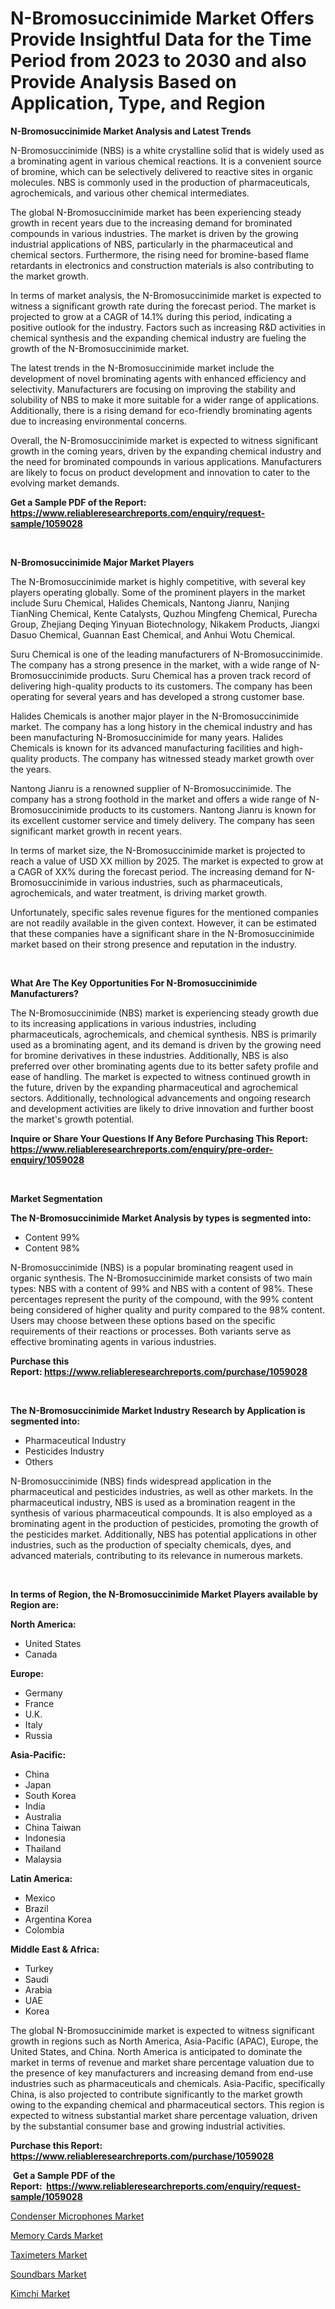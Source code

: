 <p><h1>N-Bromosuccinimide Market Offers Provide Insightful Data for the Time Period from 2023 to 2030 and also Provide Analysis Based on Application, Type, and Region</h1></p><p><strong>N-Bromosuccinimide Market Analysis and Latest Trends</strong></p>
<p><p>N-Bromosuccinimide (NBS) is a white crystalline solid that is widely used as a brominating agent in various chemical reactions. It is a convenient source of bromine, which can be selectively delivered to reactive sites in organic molecules. NBS is commonly used in the production of pharmaceuticals, agrochemicals, and various other chemical intermediates.</p><p>The global N-Bromosuccinimide market has been experiencing steady growth in recent years due to the increasing demand for brominated compounds in various industries. The market is driven by the growing industrial applications of NBS, particularly in the pharmaceutical and chemical sectors. Furthermore, the rising need for bromine-based flame retardants in electronics and construction materials is also contributing to the market growth.</p><p>In terms of market analysis, the N-Bromosuccinimide market is expected to witness a significant growth rate during the forecast period. The market is projected to grow at a CAGR of 14.1% during this period, indicating a positive outlook for the industry. Factors such as increasing R&D activities in chemical synthesis and the expanding chemical industry are fueling the growth of the N-Bromosuccinimide market.</p><p>The latest trends in the N-Bromosuccinimide market include the development of novel brominating agents with enhanced efficiency and selectivity. Manufacturers are focusing on improving the stability and solubility of NBS to make it more suitable for a wider range of applications. Additionally, there is a rising demand for eco-friendly brominating agents due to increasing environmental concerns.</p><p>Overall, the N-Bromosuccinimide market is expected to witness significant growth in the coming years, driven by the expanding chemical industry and the need for brominated compounds in various applications. Manufacturers are likely to focus on product development and innovation to cater to the evolving market demands.</p></p>
<p><strong>Get a Sample PDF of the Report:&nbsp; <a href="https://www.reliableresearchreports.com/enquiry/request-sample/1059028">https://www.reliableresearchreports.com/enquiry/request-sample/1059028</a></strong></p>
<p>&nbsp;</p>
<p><strong>N-Bromosuccinimide Major Market Players</strong></p>
<p><p>The N-Bromosuccinimide market is highly competitive, with several key players operating globally. Some of the prominent players in the market include Suru Chemical, Halides Chemicals, Nantong Jianru, Nanjing TianNing Chemical, Kente Catalysts, Quzhou Mingfeng Chemical, Purecha Group, Zhejiang Deqing Yinyuan Biotechnology, Nikakem Products, Jiangxi Dasuo Chemical, Guannan East Chemical, and Anhui Wotu Chemical.</p><p>Suru Chemical is one of the leading manufacturers of N-Bromosuccinimide. The company has a strong presence in the market, with a wide range of N-Bromosuccinimide products. Suru Chemical has a proven track record of delivering high-quality products to its customers. The company has been operating for several years and has developed a strong customer base. </p><p>Halides Chemicals is another major player in the N-Bromosuccinimide market. The company has a long history in the chemical industry and has been manufacturing N-Bromosuccinimide for many years. Halides Chemicals is known for its advanced manufacturing facilities and high-quality products. The company has witnessed steady market growth over the years.</p><p>Nantong Jianru is a renowned supplier of N-Bromosuccinimide. The company has a strong foothold in the market and offers a wide range of N-Bromosuccinimide products to its customers. Nantong Jianru is known for its excellent customer service and timely delivery. The company has seen significant market growth in recent years.</p><p>In terms of market size, the N-Bromosuccinimide market is projected to reach a value of USD XX million by 2025. The market is expected to grow at a CAGR of XX% during the forecast period. The increasing demand for N-Bromosuccinimide in various industries, such as pharmaceuticals, agrochemicals, and water treatment, is driving market growth.</p><p>Unfortunately, specific sales revenue figures for the mentioned companies are not readily available in the given context. However, it can be estimated that these companies have a significant share in the N-Bromosuccinimide market based on their strong presence and reputation in the industry.</p></p>
<p>&nbsp;</p>
<p><strong>What Are The Key Opportunities For N-Bromosuccinimide Manufacturers?</strong></p>
<p><p>The N-Bromosuccinimide (NBS) market is experiencing steady growth due to its increasing applications in various industries, including pharmaceuticals, agrochemicals, and chemical synthesis. NBS is primarily used as a brominating agent, and its demand is driven by the growing need for bromine derivatives in these industries. Additionally, NBS is also preferred over other brominating agents due to its better safety profile and ease of handling. The market is expected to witness continued growth in the future, driven by the expanding pharmaceutical and agrochemical sectors. Additionally, technological advancements and ongoing research and development activities are likely to drive innovation and further boost the market's growth potential.</p></p>
<p><strong>Inquire or Share Your Questions If Any Before Purchasing This Report: <a href="https://www.reliableresearchreports.com/enquiry/pre-order-enquiry/1059028">https://www.reliableresearchreports.com/enquiry/pre-order-enquiry/1059028</a></strong></p>
<p>&nbsp;</p>
<p><strong>Market Segmentation</strong></p>
<p><strong>The N-Bromosuccinimide Market Analysis by types is segmented into:</strong></p>
<p><ul><li>Content 99%</li><li>Content 98%</li></ul></p>
<p><p>N-Bromosuccinimide (NBS) is a popular brominating reagent used in organic synthesis. The N-Bromosuccinimide market consists of two main types: NBS with a content of 99% and NBS with a content of 98%. These percentages represent the purity of the compound, with the 99% content being considered of higher quality and purity compared to the 98% content. Users may choose between these options based on the specific requirements of their reactions or processes. Both variants serve as effective brominating agents in various industries.</p></p>
<p><strong>Purchase this Report:&nbsp;<a href="https://www.reliableresearchreports.com/purchase/1059028">https://www.reliableresearchreports.com/purchase/1059028</a></strong></p>
<p>&nbsp;</p>
<p><strong>The N-Bromosuccinimide Market Industry Research by Application is segmented into:</strong></p>
<p><ul><li>Pharmaceutical Industry</li><li>Pesticides Industry</li><li>Others</li></ul></p>
<p><p>N-Bromosuccinimide (NBS) finds widespread application in the pharmaceutical and pesticides industries, as well as other markets. In the pharmaceutical industry, NBS is used as a bromination reagent in the synthesis of various pharmaceutical compounds. It is also employed as a brominating agent in the production of pesticides, promoting the growth of the pesticides market. Additionally, NBS has potential applications in other industries, such as the production of specialty chemicals, dyes, and advanced materials, contributing to its relevance in numerous markets.</p></p>
<p>&nbsp;</p>
<p><strong>In terms of Region, the N-Bromosuccinimide Market Players available by Region are:</strong></p>
<p>
    <p> <strong> North America: </strong>
        <ul>
            <li>United States</li>
            <li>Canada</li>
        </ul>
        </p> 
    <p> <strong> Europe: </strong>
        <ul>
            <li>Germany</li>
            <li>France</li>
            <li>U.K.</li>
            <li>Italy</li>
            <li>Russia</li>
        </ul>
        </p> 
    <p> <strong> Asia-Pacific: </strong>
        <ul>
            <li>China</li>
            <li>Japan</li>
            <li>South Korea</li>
            <li>India</li>
            <li>Australia</li>
            <li>China Taiwan</li>
            <li>Indonesia</li>
            <li>Thailand</li>
            <li>Malaysia</li>
        </ul>
        </p> 
    <p> <strong> Latin America: </strong>
        <ul>
            <li>Mexico</li>
            <li>Brazil</li>
            <li>Argentina Korea</li>
            <li>Colombia</li>
        </ul>
        </p> 
    <p> <strong> Middle East & Africa: </strong>
        <ul>
            <li>Turkey</li>
            <li>Saudi</li>
            <li>Arabia</li>
            <li>UAE</li>
            <li>Korea</li>
        </ul>
    </p>
    </p>
<p><p>The global N-Bromosuccinimide market is expected to witness significant growth in regions such as North America, Asia-Pacific (APAC), Europe, the United States, and China. North America is anticipated to dominate the market in terms of revenue and market share percentage valuation due to the presence of key manufacturers and increasing demand from end-use industries such as pharmaceuticals and chemicals. Asia-Pacific, specifically China, is also projected to contribute significantly to the market growth owing to the expanding chemical and pharmaceutical sectors. This region is expected to witness substantial market share percentage valuation, driven by the substantial consumer base and growing industrial activities.</p></p>
<p><strong>Purchase this Report: <a href="https://www.reliableresearchreports.com/purchase/1059028">https://www.reliableresearchreports.com/purchase/1059028</a></strong></p>
<p>&nbsp;<strong>Get a Sample PDF of the Report:&nbsp;&nbsp;<a href="https://www.reliableresearchreports.com/enquiry/request-sample/1059028">https://www.reliableresearchreports.com/enquiry/request-sample/1059028</a></strong></p>
<p><strong></strong></p>
<p><p><a href="https://medium.com/@slanecode210/condenser-microphones-market-analysis-its-cagr-market-segmentation-and-global-industry-overview-e7fe276a3e2b">Condenser Microphones Market</a></p><p><a href="https://medium.com/@dowodis7877/memory-cards-market-exploring-market-share-market-trends-and-future-growth-5ce7f1844115">Memory Cards Market</a></p><p><a href="https://medium.com/@smithazim89098/taximeters-market-analysis-and-sze-forecasted-for-period-from-2023-to-2030-7568590620e2">Taximeters Market</a></p><p><a href="https://medium.com/@helalkhan4512/soundbars-market-insight-market-trends-growth-forecasted-from-2023-to-2030-7f46a6b4dd5e">Soundbars Market</a></p><p><a href="https://medium.com/@chasegibson1901/kimchi-market-size-cagr-trends-2024-2030-084471bba267">Kimchi Market</a></p></p>